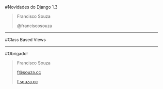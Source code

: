 #Novidades do Django 1.3

> Francisco Souza
>
> @franciscosouza

------------------------

#Class Based Views

------------------------

#Obrigado!

> Francisco Souza
>
> f@souza.cc
>
> [f.souza.cc](http://f.souza.cc)
